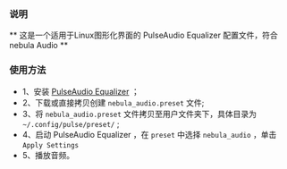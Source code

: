 ### 说明

** 这是一个适用于Linux图形化界面的 PulseAudio Equalizer 配置文件，符合 nebula Audio **

### 使用方法


* 1、安装 [PulseAudio Equalizer](https://www.archlinux.org/packages/extra/x86_64/pulseaudio-equalizer/ "PulseAudio Equalizer") ；
* 2、下载或直接拷贝创建 `nebula_audio.preset` 文件; 
* 3、将 `nebula_audio.preset` 文件拷贝至用户文件夹下，具体目录为 `~/.config/pulse/preset/` ;
* 4、启动 PulseAudio Equalizer ，在 `preset` 中选择 `nebula_audio` ，单击 `Apply Settings`
* 5、播放音频。
